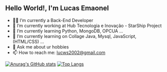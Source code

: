 ## Hello World!, I'm Lucas Emaonel

- 🧑‍💼 I’m currently a Back-End Developer 
- 🔭 I’m currently working at Hub Tecnologia e Inovação - StarShip Project
- 🌱 I’m currently learning Python, MongoDB, OPCUA ...
- 🌱 I’m currently learning on Collage Java, Mysql, JavaScript, (HTML/CSS) ...
- 💬 Ask me about ur hobbies
- 📫 How to reach me: lucws2002@gmail.com

[![Anurag's GitHub stats](https://github-readme-stats.vercel.app/api?username=Lucwss&theme=tokyonight)](https://github.com/anuraghazra/github-readme-stats)
[![Top Langs](https://github-readme-stats.vercel.app/api/top-langs/?username=Lucwss&hide_progress=true&langs_count=8&theme=tokyonight)](https://github.com/anuraghazra/github-readme-stats)
